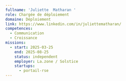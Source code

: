 ```yaml
---
fullname: 'Juliette  Matharan '
role: Chargée de déploiement
domaine: Déploiement
link: https://www.linkedin.com/in/juliettematharan/
competences:
  - Communication
  - Croissance
missions:
  - start: 2025-03-25
    end: 2025-08-25
    status: independent
    employer: La.zone / Solstice
    startups:
      - portail-rse
---
```

